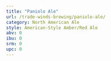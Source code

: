 ```yaml
---
title: "Paniolo Ale"
url: /trade-winds-brewing/paniolo-ale/
category: North American Ale
style: American-Style Amber/Red Ale
abv: 0
ibu: 0
srm: 0
upc: 0
---
```


